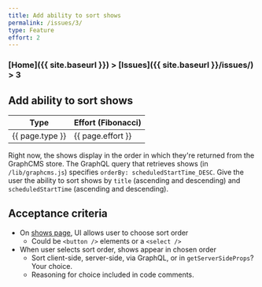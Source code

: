```yaml
---
title: Add ability to sort shows
permalink: /issues/3/
type: Feature
effort: 2
---
```


### [Home]({{ site.baseurl }}) > [Issues]({{ site.baseurl }}/issues/) > 3

## Add ability to sort shows

| Type | Effort (Fibonacci) |
|------|--------------------|
| {{ page.type }} | {{ page.effort }} |

Right now, the shows display in the order in which they're returned from the GraphCMS store. The GraphQL query that retrieves shows (in `/lib/graphcms.js`) specifies `orderBy: scheduledStartTime_DESC`.  Give the user the ability to sort shows by `title` (ascending and descending) and `scheduledStartTime` (ascending and descending).

## Acceptance criteria
- On [shows page](http://localhost:3001/shows), UI allows user to choose sort order
  -  Could be `<button />` elements or a `<select />`
- When user selects sort order, shows appear in chosen order
  - Sort client-side, server-side, via GraphQL, or in `getServerSideProps`? Your choice.
  - Reasoning for choice included in code comments.
